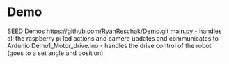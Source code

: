 # Demo
SEED Demos
https://github.com/RyanReschak/Demo.git
main.py - handles all the raspberry pi lcd actions and camera updates and communicates to Ardunio
Demo1_Motor_drive.ino - handles the drive control of the robot (goes to a set angle and position)

